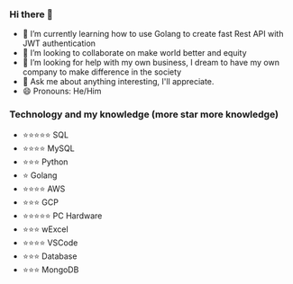 ### Hi there 👋

<!--
**leokri89/leokri89** is a ✨ _special_ ✨ repository because its `README.md` (this file) appears on your GitHub profile.

Here are some ideas to get you started:

- 🔭 I’m currently working on ...
- 🌱 I’m currently learning ...
- 👯 I’m looking to collaborate on ...
- 🤔 I’m looking for help with ...
- 💬 Ask me about ...
- 📫 How to reach me: ...
- 😄 Pronouns: ...
- ⚡ Fun fact: ...
-->

- 🌱 I’m currently learning how to use Golang to create fast Rest API with JWT authentication
- 👯 I’m looking to collaborate on make world better and equity
- 🤔 I’m looking for help with my own business, I dream to have my own company to make difference in the society
- 💬 Ask me about anything interesting, I'll appreciate.
- 😄 Pronouns: He/Him

### Technology and my knowledge (more star more knowledge)

- :star::star::star::star::star: SQL
- :star::star::star::star: MySQL
- :star::star::star: Python
- :star: Golang
- :star::star::star::star: AWS
- :star::star::star: GCP
- :star::star::star::star::star: PC Hardware
- :star::star::star: wExcel
- :star::star::star::star: VSCode
- :star::star::star: Database
- :star::star::star: MongoDB
